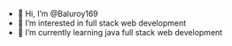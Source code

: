 - 👋 Hi, I’m @Baluroy169
- 👀 I’m interested in full stack web development
- 🌱 I’m currently learning java full stack web development



<!---
Baluroy169/Baluroy169 is a ✨ special ✨ repository because its `README.md` (this file) appears on your GitHub profile.
You can click the Preview link to take a look at your changes.
--->
